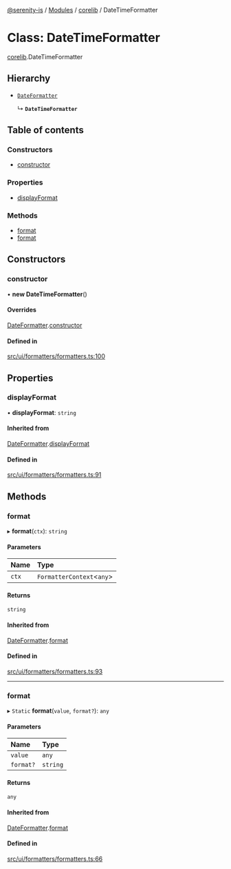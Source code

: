 [@serenity-is](../README.md) / [Modules](../modules.md) / [corelib](../modules/corelib.md) / DateTimeFormatter

# Class: DateTimeFormatter

[corelib](../modules/corelib.md).DateTimeFormatter

## Hierarchy

- [`DateFormatter`](corelib.DateFormatter.md)

  ↳ **`DateTimeFormatter`**

## Table of contents

### Constructors

- [constructor](corelib.DateTimeFormatter.md#constructor)

### Properties

- [displayFormat](corelib.DateTimeFormatter.md#displayformat)

### Methods

- [format](corelib.DateTimeFormatter.md#format)
- [format](corelib.DateTimeFormatter.md#format-1)

## Constructors

### constructor

• **new DateTimeFormatter**()

#### Overrides

[DateFormatter](corelib.DateFormatter.md).[constructor](corelib.DateFormatter.md#constructor)

#### Defined in

[src/ui/formatters/formatters.ts:100](https://github.com/serenity-is/serenity/blob/master/packages/corelib/src/ui/formatters/formatters.ts#line&#x3D;100)

## Properties

### displayFormat

• **displayFormat**: `string`

#### Inherited from

[DateFormatter](corelib.DateFormatter.md).[displayFormat](corelib.DateFormatter.md#displayformat)

#### Defined in

[src/ui/formatters/formatters.ts:91](https://github.com/serenity-is/serenity/blob/master/packages/corelib/src/ui/formatters/formatters.ts#line&#x3D;91)

## Methods

### format

▸ **format**(`ctx`): `string`

#### Parameters

| Name | Type |
| :------ | :------ |
| `ctx` | `FormatterContext`<`any`\> |

#### Returns

`string`

#### Inherited from

[DateFormatter](corelib.DateFormatter.md).[format](corelib.DateFormatter.md#format)

#### Defined in

[src/ui/formatters/formatters.ts:93](https://github.com/serenity-is/serenity/blob/master/packages/corelib/src/ui/formatters/formatters.ts#line&#x3D;93)

___

### format

▸ `Static` **format**(`value`, `format?`): `any`

#### Parameters

| Name | Type |
| :------ | :------ |
| `value` | `any` |
| `format?` | `string` |

#### Returns

`any`

#### Inherited from

[DateFormatter](corelib.DateFormatter.md).[format](corelib.DateFormatter.md#format-1)

#### Defined in

[src/ui/formatters/formatters.ts:66](https://github.com/serenity-is/serenity/blob/master/packages/corelib/src/ui/formatters/formatters.ts#line&#x3D;66)
